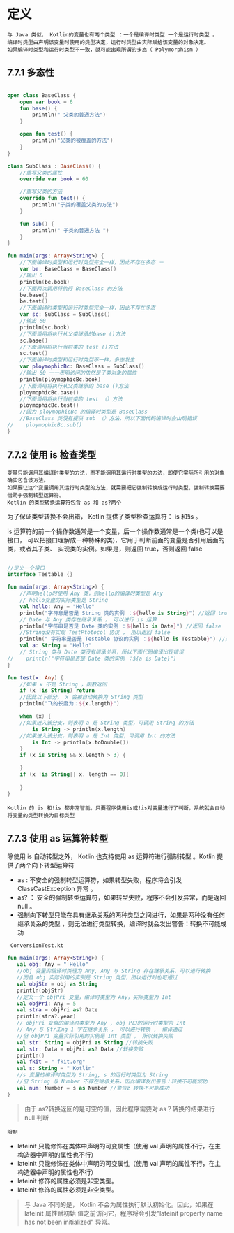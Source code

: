# 定义

```text
与 Java 类似， Kotlin的变量也有两个类型 ：一个是编译时类型 一个是运行时类型 。
编译时类型由声明该变量时使用的类型决定，运行时类型由实际赋给该变量的对象决定。
如果编译时类型和运行时类型不一致，就可能出现所谓的多态（ Polymorphism ）
```
## 7.7.1 多态性
```kotlin

open class BaseClass {
    open var book = 6
    fun base() {
        println(" 父类的普通方法")
    }

    open fun test() {
        println("父类的被覆盖的方法")
    }
}

class SubClass : BaseClass() {
    //重写父类的属性
    override var book = 60

    //重写父类的方法
    override fun test() {
        println("子类的覆盖父类的方法")
    }

    fun sub() {
        println(" 子类的普通方法 ")
    }
}

fun main(args: Array<String>) {
    //下面编译时类型和运行时类型完全一样，因此不存在多态 －
    var be: BaseClass = BaseClass()
    //输出 6
    println(be.book)
    //下面两次调用将执行 BaseClass 的方法
    be.base()
    be.test()
    //下面编译时类型和运行时类型完全一样，因此不存在多态
    var sc: SubClass = SubClass()
    //输出 60
    println(sc.book)
    //下面调用将执行从父类继承的base ()方法
    sc.base()
    //下面调用将执行当前类的 test ()方法
    sc.test()
    //下面编译时类型和运行时类型不一样，多态发生
    var ploymophicBc: BaseClass = SubClass()
    //输出 60 一一表明访问的依然是子类对象的属性
    println(ploymophicBc.book)
    //下面调用将执行从父类继承的 base ()方法
    ploymophicBc.base()
    //下面调用将执行当前类的 test （）方法
    ploymophicBc.test()
    //因为 ploymophicBc 的编译时类型是 BaseClass
    //BaseClass 类没有提供 sub （）方法，所以下面代码编译时会山现错误
//    ploymophicBc.sub()
}
```

## 7.7.2 使用 is 检查类型

```text
变量只能调用其编译时类型的方法，而不能调用其运行时类型的方法，即使它实际所引用的对象确实包含该方法。
如果要让这个变量调用其运行时类型的方法，就需要把它强制转换成运行时类型，强制转换需要借助于强制转型运算符。 
Kotlin 的类型转换运算符包含 as 和 as?两个
```
为了保证类型转换不会出错， Kotlin 提供了类型检查运算符： is 和!is 。

is 运算符的前一个操作数通常是一个变量，后一个操作数通常是一个类(也可以是接口，
可以把接口理解成一种特殊的类)，它用于判断前面的变量是否引用后面的类，或者其子类、
实现类的实例。如果是，则返回 true，否则返回 false

```kotlin

//定义一个接口
interface Testable {}

fun main(args: Array<String>) {
    //声明hello时使用 Any 类，则hello的编译时类型是 Any
    // hello变盘的实际类型是 String
    val hello: Any = "Hello"
    println("字符息是否是 String 类的实例 ：${hello is String}") //返回 true
    // Date 与 Any 类存在继承关系 ， 可以进行 is 运算
    println("字符串是否是 Date 类的实例 ：${hello is Date}") //返回 false
    //String没有实现 TestPtotocol 协议 ， 所以返回 false
    println(" 字符串是否是 Testable 协议的实例 ：${hello is Testable}") //返回 false
    val a: String = "Hello"
    // String 类与 Date 类没有继承关系，所以下面代码编译出现错误
//    println("字符串是否是 Date 类的实例 ：${a is Date}")
}

fun test(x: Any) {
    //如果 x 不是 String ，函数返回
    if (x !is String) return
    //因此以下部分， x 会被自动转换为 String 类型
    println("飞的长度为：${x.length}")

    when (x) {
    //如果进入该分支，则表明 a 是 String 类型，可调用 String 的方法
        is String -> println(x.length)
    //如果进入该分支，则表明 a 是 Int 类型，可调用 Int 的方法
        is Int -> println(x.toDouble())
    }
    if (x is String && x.length > 3) {

    }
    if (x !is String|| x. length == 0){
    
    }
}
```

    Kotlin 的 is 和!is 都非常智能，只要程序使用is或!is对变量进行了判断，系统就会自动将变量的类型转换为目标类型
    
## 7.7.3 使用 as 运算符转型
除使用 is 自动转型之外， Kotlin 也支持使用 as 运算符进行强制转型 。Kotlin 提供了两个向下转型运算符

* as : 不安全的强制转型运算符，如果转型失败，程序将会引发 ClassCastException 异常 。
* as? ： 安全的强制转型运算符，如果转型失败，程序不会引发异常，而是返回 null 。
* 强制向下转型只能在具有继承关系的两种类型之间进行，如果是两种没有任何继承关系的类型 ，则无法进行类型转换，编译时就会发出警告：转换不可能成功

 ` ConversionTest.kt`
 ```kotlin
fun main(args: Array<String>) {
    val obj: Any = " Hello"
    //obj 变量的编译时类理为 Any, Any 与 String 存在继承关系，可以进行转换
    //而且 obj 实际引用的实例是 String 类型，所以运行时也可通过
    val objStr = obj as String
    println(objStr)
    //定义一个 objPri 变量，编译时类型为 Any，实际类型为 Int
    val objPri: Any = 5
    val stra = objPri as? Date 
    println(stra?.year)
    // objPri 变盘的编译时类型为 Any , obj P口的运行时类型为 Int
    // Any 与 Str工ng 1 字在继承关系 ， 可以进行转换 ， 编译通过
    //但 objPri 变量实际引用的实例是 Int 类型 ， 所以转换失败
    val str: String = objPri as String //转换失败
    val str: Data = objPri as? Data //转换失败
    println()
    val fkit = " fkit.org"
    val s: String = " Kotlin"
    //s 变量的编译时类型为 String, s 的运行时类型为 String
    //但 String 与 Number 不荐在继承关系，因此编译发出善告：转换不可能成功
    val num: Number = s as Number //警告z 转换不可能成功
}
```

>由于 as?转换返回的是可空的值，因此程序需要对 as？转换的结果进行 null 判断

    限制

* lateinit 只能修饰在类体中声明的可变属性（使用 val 声明的属性不行，在主构造器中声明的属性也不行）
* lateinit 只能修饰在类体中声明的可变属性（使用 val 声明的属性不行，在主构造器中声明的属性也不行）
* lateinit 修饰的属性必须是非空类型。
* lateinit 修饰的属性必须是非空类型。

>与 Java 不同的是， Kotlin 不会为属性执行默认初始化。因此，如果在 lateinit 属性赋初始
 值之前访问它，程序将会引发"lateinit property name has not been initialized" 异常。

